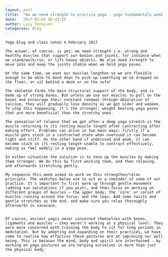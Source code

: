 ```yaml
---
layout: post
title:  "Do we need strength to practice yoga - yoga fundamentals week 2"
date:   2017-02-04 08:43:59
author: Lucy Tennyson
categories: Blog
---
```


    Yoga blog and class notes 4 February 2017
    
    The answer, of course, is yes: we need strength i.e. strong and healthy muscles that support our bodies and joints, for instance when we stand/walk/run, or lift heavy objects. We also need strength to move into and keep the joints stable when we hold yoga poses.  

    At the same time, we want our muscles lengthen so we are flexible enough to be able to bend down to pick up something we've dropped on the floor, or sit behind a desk or on the sofa!  

    The skeleton forms the main structural support of the body, and is made up of strong bones. But unless we use our muscles to pull on the bones and encourage their constant renewal through absorption of calcium, they will gradually lose density as we get older and weaken. To stop this happening, it's the stronger, weight bearing yoga poses that are more beneficial than the stretchy ones.  

    The sensation of release that we get after a deep yoga stretch is the muscle returning to its resting muscle length after contracting after making effort. Problems can arise in two main ways: firstly if a muscle gets stuck in a contracted state when overused it can become tight and stiff. On the other hand if underused and weak, it can become stuck in its resting length unable to contract effectively, making us feel wobbly in a yoga pose.   

    In either situation the solution is to tone up the muscles by making them stronger. We do this by first working them, and then relaxing, and afterwards stretching gently.  

    My sequence this week aimed to work on this strengthen/relax principle. The sketches below aim to act as a reminder of some of our practice. It's important to first warm up through gentle movement (adding sun salutations if you wish), and then focus on working on different groups of muscles – the upper body; the 'core' or corset of muscles running around the torso; and the legs. Add some twists and gentle stretches as the end, and make sure you relax thoroughly afterwards in savasana.  


    Of course, ancient yogis never concerned themselves with bones, ligaments and muscles – they weren't working at a physical level. They were more concerned with training the body to sit for long periods in meditation. But by adopting and expanding on their practices, we have come to realise how effective these postures are at improving our well being. This is because the mind, body and spirit are intertwined - by working on yoga postures we are helping ourselves in more than just the physical body.  

